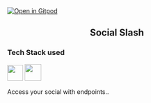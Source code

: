 <a href="https://gitpod.io/#https://github.com/Pradumnasaraf/SocialSlash">
  <img
    src="https://gitpod.io/button/open-in-gitpod.svg"
    alt="Open in Gitpod"
  />
</a>

## <center>Social Slash</center>

### Tech Stack used
<p align="left">
<a href="https://nodejs.org/en/" target="_blank"><img src="https://cdn.jsdelivr.net/gh/devicons/devicon/icons/nodejs/nodejs-original.svg" width="36" height="auto" /></a>
<a href="https://expressjs.com/" target="_blank"><img src="https://www.mementotech.in/assets/images/icons/express.png" width="38"/></a>
</p>

Access your social with endpoints..
